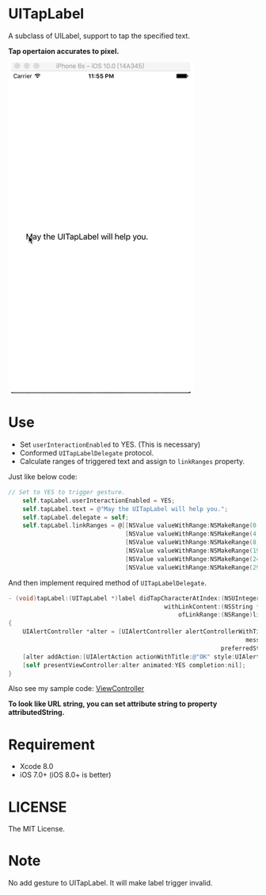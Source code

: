 # UITapLabel
A subclass of UILabel, support to tap the specified text.

**Tap opertaion accurates to pixel.**

![](./1.gif)

# Use

- Set `userInteractionEnabled` to YES. (This is necessary)
- Conformed `UITapLabelDelegate` protocol.
- Calculate ranges of triggered text and assign to `linkRanges` property.

Just like below code:

```objective-c
// Set to YES to trigger gesture.
    self.tapLabel.userInteractionEnabled = YES;
    self.tapLabel.text = @"May the UITapLabel will help you.";
    self.tapLabel.delegate = self;
    self.tapLabel.linkRanges = @[[NSValue valueWithRange:NSMakeRange(0, 3)],    // 'May'
                                 [NSValue valueWithRange:NSMakeRange(4, 3)],    // 'the'
                                 [NSValue valueWithRange:NSMakeRange(8, 10)],   // 'UITapLabel'
                                 [NSValue valueWithRange:NSMakeRange(19, 4)],   // 'will'
                                 [NSValue valueWithRange:NSMakeRange(24, 4)],   // 'help'
                                 [NSValue valueWithRange:NSMakeRange(29, 3)]];  // 'you'
```

And then implement required method of `UITapLabelDelegate`.

```objective-c
- (void)tapLabel:(UITapLabel *)label didTapCharacterAtIndex:(NSUInteger)index
                                            withLinkContent:(NSString *)content
                                                ofLinkRange:(NSRange)linkRange
{
    UIAlertController *alter = [UIAlertController alertControllerWithTitle:@"Message"
                                                                   message:content
                                                            preferredStyle:UIAlertControllerStyleAlert];
    [alter addAction:[UIAlertAction actionWithTitle:@"OK" style:UIAlertActionStyleDefault handler:nil]];
    [self presentViewController:alter animated:YES completion:nil];
}
```

Also see my sample code: [ViewController](./UITapLabelDemo/UITapLabelDemo/ViewController.m)

**To look like URL string, you can set attribute string to property attributedString.**

# Requirement

- Xcode 8.0
- iOS 7.0+ (iOS 8.0+ is better)

# LICENSE

The MIT License.

# Note

No add gesture to UITapLabel. It will make label trigger invalid.

